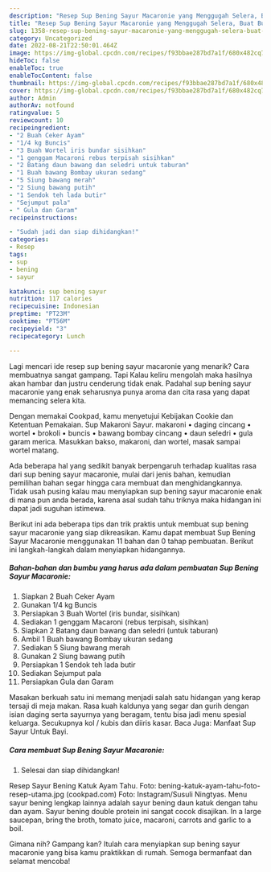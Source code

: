 ```yaml
---
description: "Resep Sup Bening Sayur Macaronie yang Menggugah Selera, Buat Buka Puasa Bisa Manjain Lidah"
title: "Resep Sup Bening Sayur Macaronie yang Menggugah Selera, Buat Buka Puasa Bisa Manjain Lidah"
slug: 1358-resep-sup-bening-sayur-macaronie-yang-menggugah-selera-buat-buka-puasa-bisa-manjain-lidah
category: Uncategorized
date: 2022-08-21T22:50:01.464Z
image: https://img-global.cpcdn.com/recipes/f93bbae287bd7a1f/680x482cq70/sup-bening-sayur-macaronie-foto-resep-utama.jpg
hideToc: false
enableToc: true
enableTocContent: false
thumbnail: https://img-global.cpcdn.com/recipes/f93bbae287bd7a1f/680x482cq70/sup-bening-sayur-macaronie-foto-resep-utama.jpg
cover: https://img-global.cpcdn.com/recipes/f93bbae287bd7a1f/680x482cq70/sup-bening-sayur-macaronie-foto-resep-utama.jpg
author: Admin
authorAv: notfound
ratingvalue: 5
reviewcount: 10
recipeingredient:
- "2 Buah Ceker Ayam"
- "1/4 kg Buncis"
- "3 Buah Wortel iris bundar sisihkan"
- "1 genggam Macaroni rebus terpisah sisihkan"
- "2 Batang daun bawang dan seledri untuk taburan"
- "1 Buah bawang Bombay ukuran sedang"
- "5 Siung bawang merah"
- "2 Siung bawang putih"
- "1 Sendok teh lada butir"
- "Sejumput pala"
- " Gula dan Garam"
recipeinstructions:

- "Sudah jadi dan siap dihidangkan!"
categories:
- Resep
tags:
- sup
- bening
- sayur

katakunci: sup bening sayur 
nutrition: 117 calories
recipecuisine: Indonesian
preptime: "PT23M"
cooktime: "PT56M"
recipeyield: "3"
recipecategory: Lunch

---
```



Lagi mencari ide resep sup bening sayur macaronie yang menarik? Cara membuatnya sangat gampang. Tapi Kalau keliru mengolah maka hasilnya akan hambar dan justru cenderung tidak enak. Padahal sup bening sayur macaronie yang enak seharusnya punya aroma dan cita rasa yang dapat memancing selera kita.


Dengan memakai Cookpad, kamu menyetujui Kebijakan Cookie dan Ketentuan Pemakaian. Sup Makaroni Sayur. makaroni • daging cincang • wortel • brokoli • buncis • bawang bombay cincang • daun seledri • gula garam merica. Masukkan bakso, makaroni, dan wortel, masak sampai wortel matang.

Ada beberapa hal yang sedikit banyak berpengaruh terhadap kualitas rasa dari sup bening sayur macaronie, mulai dari jenis bahan, kemudian pemilihan bahan segar hingga cara membuat dan menghidangkannya. Tidak usah pusing kalau mau menyiapkan sup bening sayur macaronie enak di mana pun anda berada, karena asal sudah tahu triknya maka hidangan ini dapat jadi suguhan istimewa.


Berikut ini ada beberapa tips dan trik praktis untuk membuat sup bening sayur macaronie yang siap dikreasikan. Kamu dapat membuat Sup Bening Sayur Macaronie menggunakan 11 bahan dan 0 tahap pembuatan. Berikut ini langkah-langkah dalam menyiapkan hidangannya.

<!--inarticleads1-->

##### Bahan-bahan dan bumbu yang harus ada dalam pembuatan Sup Bening Sayur Macaronie:

1. Siapkan 2 Buah Ceker Ayam
1. Gunakan 1/4 kg Buncis
1. Persiapkan 3 Buah Wortel (iris bundar, sisihkan)
1. Sediakan 1 genggam Macaroni (rebus terpisah, sisihkan)
1. Siapkan 2 Batang daun bawang dan seledri (untuk taburan)
1. Ambil 1 Buah bawang Bombay ukuran sedang
1. Sediakan 5 Siung bawang merah
1. Gunakan 2 Siung bawang putih
1. Persiapkan 1 Sendok teh lada butir
1. Sediakan Sejumput pala
1. Persiapkan  Gula dan Garam


Masakan berkuah satu ini memang menjadi salah satu hidangan yang kerap tersaji di meja makan. Rasa kuah kaldunya yang segar dan gurih dengan isian daging serta sayurnya yang beragam, tentu bisa jadi menu spesial keluarga. Secukupnya kol / kubis dan diiris kasar. Baca Juga: Manfaat Sup Sayur Untuk Bayi. 

<!--inarticleads2-->

##### Cara membuat Sup Bening Sayur Macaronie:


1. Selesai dan siap dihidangkan!

Resep Sayur Bening Katuk Ayam Tahu. Foto: bening-katuk-ayam-tahu-foto-resep-utama.jpg (cookpad.com) Foto: Instagram/Susuli Ningtyas. Menu sayur bening lengkap lainnya adalah sayur bening daun katuk dengan tahu dan ayam. Sayur bening double protein ini sangat cocok disajikan. In a large saucepan, bring the broth, tomato juice, macaroni, carrots and garlic to a boil. 

Gimana nih? Gampang kan? Itulah cara menyiapkan sup bening sayur macaronie yang bisa kamu praktikkan di rumah. Semoga bermanfaat dan selamat mencoba!
